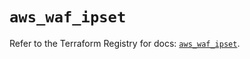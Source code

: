 # `aws_waf_ipset`

Refer to the Terraform Registry for docs: [`aws_waf_ipset`](https://registry.terraform.io/providers/hashicorp/aws/4.67.0/docs/resources/waf_ipset).

